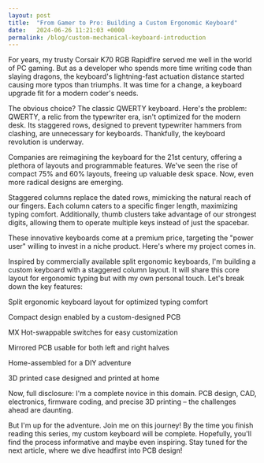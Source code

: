 ```yaml
---
layout: post
title:  "From Gamer to Pro: Building a Custom Ergonomic Keyboard"
date:   2024-06-26 11:21:03 +0000
permalink: /blog/custom-mechanical-keyboard-introduction
---
```

For years, my trusty Corsair K70 RGB Rapidfire served me well in the world of PC gaming. But as a developer who spends more time writing code than slaying dragons, the keyboard's lightning-fast actuation distance started causing more typos than triumphs. It was time for a change, a keyboard upgrade fit for a modern coder's needs.

The obvious choice? The classic QWERTY keyboard. Here's the problem: QWERTY, a relic from the typewriter era, isn't optimized for the modern desk. Its staggered rows, designed to prevent typewriter hammers from clashing, are unnecessary for keyboards. Thankfully, the keyboard revolution is underway.

Companies are reimagining the keyboard for the 21st century, offering a plethora of layouts and programmable features. We've seen the rise of compact 75% and 60% layouts, freeing up valuable desk space. Now, even more radical designs are emerging.

Staggered columns replace the dated rows, mimicking the natural reach of our fingers. Each column caters to a specific finger length, maximizing typing comfort. Additionally, thumb clusters take advantage of our strongest digits, allowing them to operate multiple keys instead of just the spacebar.

These innovative keyboards come at a premium price, targeting the "power user" willing to invest in a niche product. Here's where my project comes in.

Inspired by commercially available split ergonomic keyboards, I'm building a custom keyboard with a staggered column layout. It will share this core layout for ergonomic typing but with my own personal touch. Let's break down the key features:

Split ergonomic keyboard layout for optimized typing comfort

Compact design enabled by a custom-designed PCB

MX Hot-swappable switches for easy customization

Mirrored PCB usable for both left and right halves

Home-assembled for a DIY adventure

3D printed case designed and printed at home

Now, full disclosure: I'm a complete novice in this domain. PCB design, CAD, electronics, firmware coding, and precise 3D printing – the challenges ahead are daunting.

But I'm up for the adventure. Join me on this journey! By the time you finish reading this series, my custom keyboard will be complete. Hopefully, you'll find the process informative and maybe even inspiring. Stay tuned for the next article, where we dive headfirst into PCB design!

